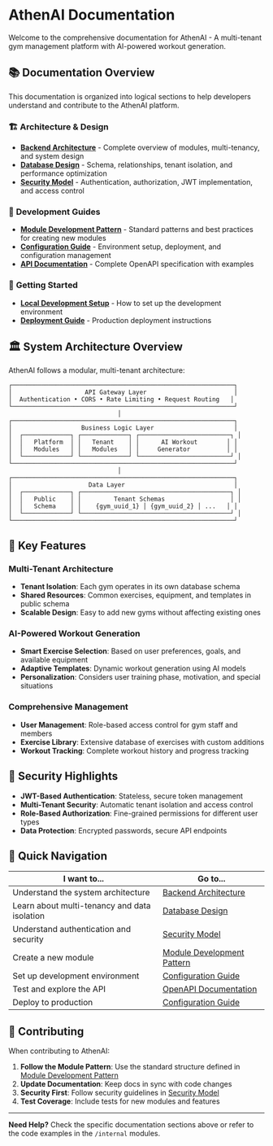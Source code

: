 # AthenAI Documentation

Welcome to the comprehensive documentation for AthenAI - A multi-tenant gym management platform with AI-powered workout generation.

## 📚 Documentation Overview

This documentation is organized into logical sections to help developers understand and contribute to the AthenAI platform.

### 🏗️ **Architecture & Design**

- **[Backend Architecture](./backend-architecture.md)** - Complete overview of modules, multi-tenancy, and system design
- **[Database Design](./database-design.md)** - Schema, relationships, tenant isolation, and performance optimization
- **[Security Model](./security-model.md)** - Authentication, authorization, JWT implementation, and access control

### 🔧 **Development Guides**

- **[Module Development Pattern](./module-pattern.md)** - Standard patterns and best practices for creating new modules
- **[Configuration Guide](./configuration.md)** - Environment setup, deployment, and configuration management
- **[API Documentation](./openapi/openapi.yaml)** - Complete OpenAPI specification with examples

### 🚀 **Getting Started**

- **[Local Development Setup](../README.md#development)** - How to set up the development environment
- **[Deployment Guide](./deployment.md)** - Production deployment instructions

## 🏛️ **System Architecture Overview**

AthenAI follows a modular, multi-tenant architecture:

```
┌─────────────────────────────────────────────────────────────┐
│                    API Gateway Layer                        │
│  Authentication • CORS • Rate Limiting • Request Routing   │
└─────────────────────────────────────────────────────────────┘
                              │
┌─────────────────────────────────────────────────────────────┐
│                   Business Logic Layer                      │
│  ┌─────────────┐ ┌─────────────┐ ┌─────────────────────────┐ │
│  │   Platform  │ │   Tenant    │ │      AI Workout        │ │
│  │   Modules   │ │   Modules   │ │     Generator          │ │
│  └─────────────┘ └─────────────┘ └─────────────────────────┘ │
└─────────────────────────────────────────────────────────────┘
                              │
┌─────────────────────────────────────────────────────────────┐
│                     Data Layer                              │
│  ┌─────────────┐ ┌─────────────────────────────────────────┐ │
│  │   Public    │ │         Tenant Schemas                  │ │
│  │   Schema    │ │    {gym_uuid_1} │ {gym_uuid_2} │ ...   │ │
│  └─────────────┘ └─────────────────────────────────────────┘ │
└─────────────────────────────────────────────────────────────┘
```

## 🎯 **Key Features**

### **Multi-Tenant Architecture**

- **Tenant Isolation**: Each gym operates in its own database schema
- **Shared Resources**: Common exercises, equipment, and templates in public schema
- **Scalable Design**: Easy to add new gyms without affecting existing ones

### **AI-Powered Workout Generation**

- **Smart Exercise Selection**: Based on user preferences, goals, and available equipment
- **Adaptive Templates**: Dynamic workout generation using AI models
- **Personalization**: Considers user training phase, motivation, and special situations

### **Comprehensive Management**

- **User Management**: Role-based access control for gym staff and members
- **Exercise Library**: Extensive database of exercises with custom additions
- **Workout Tracking**: Complete workout history and progress tracking

## 🔐 **Security Highlights**

- **JWT-Based Authentication**: Stateless, secure token management
- **Multi-Tenant Security**: Automatic tenant isolation and access control
- **Role-Based Authorization**: Fine-grained permissions for different user types
- **Data Protection**: Encrypted passwords, secure API endpoints

## 📖 **Quick Navigation**

| I want to...                                 | Go to...                                          |
| -------------------------------------------- | ------------------------------------------------- |
| Understand the system architecture           | [Backend Architecture](./backend-architecture.md) |
| Learn about multi-tenancy and data isolation | [Database Design](./database-design.md)           |
| Understand authentication and security       | [Security Model](./security-model.md)             |
| Create a new module                          | [Module Development Pattern](./module-pattern.md) |
| Set up development environment               | [Configuration Guide](./configuration.md)         |
| Test and explore the API                     | [OpenAPI Documentation](./openapi/openapi.yaml)   |
| Deploy to production                         | [Configuration Guide](./configuration.md)         |

## 🤝 **Contributing**

When contributing to AthenAI:

1. **Follow the Module Pattern**: Use the standard structure defined in [Module Development Pattern](./module-pattern.md)
2. **Update Documentation**: Keep docs in sync with code changes
3. **Security First**: Follow security guidelines in [Security Model](./security-model.md)
4. **Test Coverage**: Include tests for new modules and features

---

**Need Help?** Check the specific documentation sections above or refer to the code examples in the `/internal` modules.
